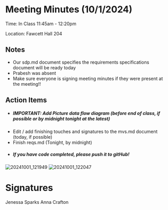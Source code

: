 # Meeting Minutes (10/1/2024)

Time: In Class 11:45am - 12:20pm

Location: Fawcett Hall 204

## Notes
- Our sdp.md document specifies the requirements specifications document will be ready today
- Prabesh was absent
- Make sure everyone is signing meeting minutes if they were present at the meeting!!
## Action Items
- ##### IMPORTANT: Add Picture data flow diagram (before end of class, if possible or by midnight tonight at the latest)
- Edit / add finishing touches and signatures to the mvs.md document (today, if possible)
- Finish reqs.md (Tonight, by midnight)
- ##### If you have code completed, please push it to gitHub!

![20241001_121949](https://github.com/user-attachments/assets/ab18fb63-b0de-461b-8a07-77d69bf4007e)
![20241001_122047](https://github.com/user-attachments/assets/1034ebeb-5e43-4a55-8e6a-4733e1a52982)

# Signatures
Jenessa Sparks
Anna Crafton
